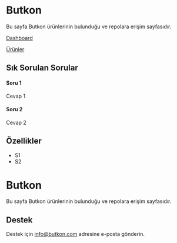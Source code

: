 
# Butkon

Bu sayfa Butkon ürünlerinin bulunduğu ve repolara erişim sayfasıdır.

[Dashboard](https://btk42.github.io/)

[Ürünler](https://btk42.github.io/pages/products.html)


## Sık Sorulan Sorular

#### Soru 1

Cevap 1

#### Soru 2

Cevap 2

  
## Özellikler

- S1
- S2
  
# Butkon

Bu sayfa Butkon ürünlerinin bulunduğu ve repolara erişim sayfasıdır.

## Destek

Destek için info@butkon.com adresine e-posta gönderin.

  